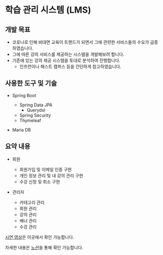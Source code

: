 # 학습 관리 시스템 (LMS)

## 개발 목표

- 코로나로 인해 비대면 교육이 트랜드가 되면서 그에 관련한 서비스들의 수요가 급증하였습니다.
- 그에 따른 강의 서비스를 제공하는 시스템을 개발해보려 합니다.
- 기존에 있는 강의 제공 시스템을 토대로 분석하여 진행합니다.
    - 인프런이나 패스트 캠퍼스 등을 간단하게 참고하였습니다.

## 사용한 도구 및 기술
* Spring Boot
  * Spring Data JPA
    * Querydsl
  * Spring Security
  * Thymeleaf

* Maria DB




## 요약 내용

* 회원
  * 회원가입 및 이메일 인증 구현
  * 개인 정보 관리 및 내 강의 관리 구현
  * 수강 신청 및 취소 구현

* 관리자
  * 카테고리 관리
  * 회원 관리
  * 강의 관리
  * 배너 관리
  * 수강 관리


[시연 영상](https://dokuny.notion.site/LMS-ea15be7f606b4ef89b79d5942abb2ea4)은 이곳에서 확인 가능합니다.

자세한 내용은 [노션](https://dokuny.notion.site/LMS-ea15be7f606b4ef89b79d5942abb2ea4)을 통해 확인 가능합니다.
